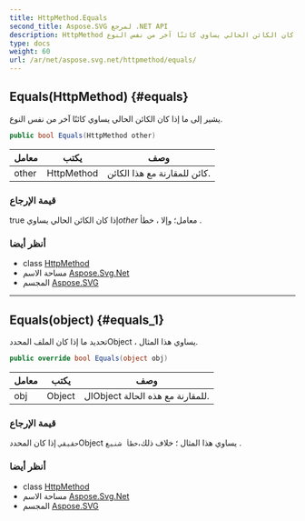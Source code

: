 ```yaml
---
title: HttpMethod.Equals
second_title: Aspose.SVG لمرجع .NET API
description: HttpMethod طريقة. يشير إلى ما إذا كان الكائن الحالي يساوي كائنًا آخر من نفس النوع.
type: docs
weight: 60
url: /ar/net/aspose.svg.net/httpmethod/equals/
---
```

## Equals(HttpMethod) {#equals}

يشير إلى ما إذا كان الكائن الحالي يساوي كائنًا آخر من نفس النوع.

```csharp
public bool Equals(HttpMethod other)
```

| معامل | يكتب | وصف |
| --- | --- | --- |
| other | HttpMethod | كائن للمقارنة مع هذا الكائن. |

### قيمة الإرجاع

true إذا كان الكائن الحالي يساوي*other* معامل؛ وإلا ، خطأ .

### أنظر أيضا

* class [HttpMethod](../)
* مساحة الاسم [Aspose.Svg.Net](../../httpmethod/)
* المجسم [Aspose.SVG](../../../)

---

## Equals(object) {#equals_1}

تحديد ما إذا كان الملف المحددObject ، يساوي هذا المثال.

```csharp
public override bool Equals(object obj)
```

| معامل | يكتب | وصف |
| --- | --- | --- |
| obj | Object | الObject للمقارنة مع هذه الحالة. |

### قيمة الإرجاع

`حقيقي` إذا كان المحددObject يساوي هذا المثال ؛ خلاف ذلك،`خطأ شنيع` .

### أنظر أيضا

* class [HttpMethod](../)
* مساحة الاسم [Aspose.Svg.Net](../../httpmethod/)
* المجسم [Aspose.SVG](../../../)


